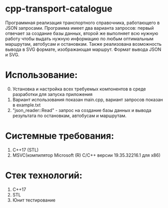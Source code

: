 # cpp-transport-catalogue
Программная реализация транспортного справочника, работающего в JSON запросами. Программа имеет два варианта запросов: первый отвечает за создание базы данных, второй же выполняет всю нужную работу чтобы выдать нужную информацию по любым оптимальным маршрутам, автобусам и остановкам. Также реализована возможность вывода в SVG формате, изображающая маршрут. Формат вывода JSON и SVG.

# Использование:
0. Установка и настройка всех требуемых компонентов в среде разработки для запуска приложения
1. Вариант использования показан main.cpp, вариант запросов показан в example.txt
2. "json_reader::Read" - запрос на создание базы данных и вывода результата по остановкам, автобусам и маршрутам.

# Системные требования:
1. C++17 (STL)
2. MSVC(компилятор Microsoft (R) C/C++ версии 19.35.32216.1 для x86)

# Стек технологий:
1. C++17
2. STL
3. Юнит тестирование
